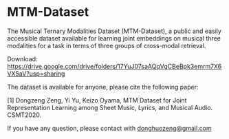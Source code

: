 # MTM-Dataset
The Musical Ternary Modalities Dataset (MTM-Dataset), a public and easily accessible dataset available for learning joint embeddings on musical three modalities for a task in terms of three groups of cross-modal retrieval.

Download: 
  https://drive.google.com/drive/folders/17YuJ07saAQqVgCBeBpk3emrm7X6VX5aV?usp=sharing
  
The dataset is available for anyone, please cite the following paper:

  [1] Dongzeng Zeng, Yi Yu, Keizo Oyama, MTM Dataset for Joint Representation Learning among Sheet Music, Lyrics, and Musical Audio. CSMT2020.
  
If you have any question, please contact with donghuozeng@gmail.com
